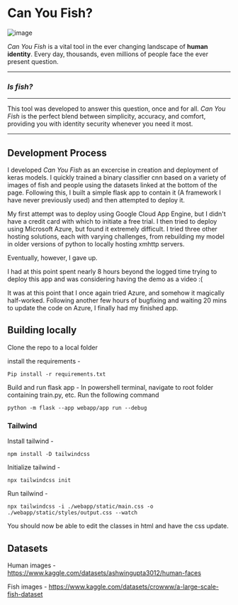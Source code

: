 # Can You Fish?
![image](https://github.com/user-attachments/assets/f94e5c77-4c5e-40fe-b761-3539e7b3c019)

_Can You Fish_ is a vital tool in the ever changing landscape of **human identity**. Every day, thousands, even millions of people face the ever present question. 
***
### ***Is fish?***
***
This tool was developed to answer this question, once and for all. _Can You Fish_ is the perfect blend between simplicity, accuracy, and comfort, 
providing you with identity security whenever you need it most.
***
## Development Process

I developed _Can You Fish_ as an excercise in creation and deployment of keras models. I quickly trained a binary classifier cnn based on a variety of images
of fish and people using the datasets linked at the bottom of the page. Following this, I built a simple flask app to contain it (A framework I have never previously used)
and then attempted to deploy it. 

My first attempt was to deploy using Google Cloud App Engine, but I didn't have a credit card with which to initiate a 
free trial. I then tried to deploy using Microsoft Azure, but found it extremely difficult. I tried three other hosting solutions, each with varying challenges,
from rebuilding my model in older versions of python to locally hosting xmhttp servers. 

Eventually, however, I gave up.

I had at this point spent nearly 8 hours beyond the logged time trying to deploy this app and was considering having the demo as a video :(

It was at this point that I once again tried Azure, and somehow it magically half-worked. 
Following another few hours of bugfixing and waiting 20 mins to update the code on Azure, I finally had my finished app.

## Building locally

Clone the repo to a local folder

install the requirements -
```
Pip install -r requirements.txt
```

Build and run flask app - 
In powershell terminal, navigate to root folder containing train.py, etc. 
Run the following command
```
python -m flask --app webapp/app run --debug
```

### Tailwind
Install tailwind -
```
npm install -D tailwindcss
```
Initialize tailwind - 
```
npx tailwindcss init
```
Run tailwind - 
```
npx tailwindcss -i ./webapp/static/main.css -o ./webapp/static/styles/output.css --watch
```

You should now be able to edit the classes in html and have the css update.

## Datasets 

Human images -
https://www.kaggle.com/datasets/ashwingupta3012/human-faces

Fish images -
https://www.kaggle.com/datasets/crowww/a-large-scale-fish-dataset
